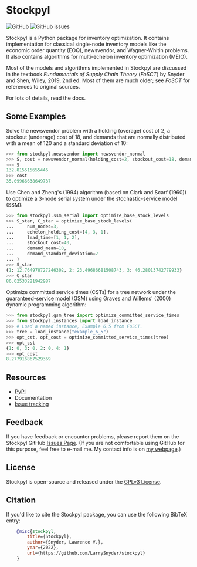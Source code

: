 Stockpyl
========

![GitHub](https://img.shields.io/github/license/LarrySnyder/stockpyl)
![GitHub issues](https://img.shields.io/github/issues/LarrySnyder/stockpyl)

Stockpyl is a Python package for inventory optimization. It contains implementation for
classical single-node inventory models like the economic order quantity (EOQ), newsvendor,
and Wagner-Whitin problems. It also contains algorithms for multi-echelon inventory optimization
(MEIO). 

Most of the models and algorithms implemented in Stockpyl are discussed in the textbook
*Fundamentals of Supply Chain Theory* (*FoSCT*) by Snyder and Shen, Wiley, 2019, 2nd ed. Most of them
are much older; see *FoSCT* for references to original sources. 

For lots of details, read the docs.

Some Examples
-------------

Solve the newsvendor problem with a holding (overage) cost of 2, a stockout (underage) cost of 18, and 
demands that are normally distributed with a mean of 120 and a standard deviation of 10:

```python
>>> from stockpyl.newsvendor import newsvendor_normal
>>> S, cost = newsvendor_normal(holding_cost=2, stockout_cost=18, demand_mean=120, demand_sd=10)
>>> S
132.815515655446
>>> cost
35.09966638649737
```

Use Chen and Zheng's (1994) algorithm (based on Clark and Scarf (1960)) to optimize a 3-node serial system under
the stochastic-service model (SSM):

```python
>>> from stockpyl.ssm_serial import optimize_base_stock_levels
>>> S_star, C_star = optimize_base_stock_levels(
...     num_nodes=3,
...     echelon_holding_cost=[4, 3, 1],
...     lead_time=[1, 1, 2],
...     stockout_cost=40,
...     demand_mean=10,
...     demand_standard_deviation=2
... )
>>> S_star
{1: 12.764978727246302, 2: 23.49686681508743, 3: 46.28013742779933}
>>> C_star
86.02533221942987
```

Optimize committed service times (CSTs) for a tree network under the guaranteed-service model (GSM) 
using Graves and Willems' (2000) dynamic programming algorithm:

```python
>>> from stockpyl.gsm_tree import optimize_committed_service_times
>>> from stockpyl.instances import load_instance
>>> # Load a named instance, Example 6.5 from FoSCT.
>>> tree = load_instance("example_6_5")
>>> opt_cst, opt_cost = optimize_committed_service_times(tree)
>>> opt_cst
{1: 0, 3: 0, 2: 0, 4: 1}
>>> opt_cost
8.277916867529369
```

Resources
---------

* [PyPI](https://pypi.org/project/stockpyl/)
* Documentation
* [Issue tracking](https://github.com/LarrySnyder/stockpyl/issues)

Feedback
--------

If you have feedback or encounter problems, please report them on the Stockpyl GitHub
[Issues Page](https://github.com/LarrySnyder/stockpyl/issues). (If you are not comfortable
using GitHub for this purpose, feel free to e-mail me. My contact info is on [my webpage](https://coral.ise.lehigh.edu/larry/).)

License
-------

Stockpyl is open-source and released under the [GPLv3 License](https://choosealicense.com/licenses/gpl-3.0/).

Citation
--------

If you'd like to cite the Stockpyl package, you can use the following BibTeX entry:

```bibtex
    @misc{stockpyl,
        title={Stockpyl},
        author={Snyder, Lawrence V.},
        year={2022},
        url={https://github.com/LarrySnyder/stockpyl}
    }
```

